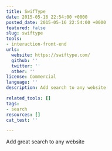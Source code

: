 ```yaml
---
title: SwifType
date: 2015-05-16 22:54:00 +0000
posted_date: 2015-05-16 22:54:00 +0000
featured: false
slug: swiftype
tools:
- interaction-front-end
urls:
  website: https://swiftype.com/
  github: ''
  twitter: ''
  other: ''
license: Commercial
language: ''
description: Add search to any website

related_tools: []
tags:
- search
resources: []
cat_test: ''

---
```

Add great search to any website
